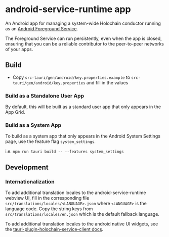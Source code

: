 # android-service-runtime app

An Android app for managing a system-wide Holochain conductor running as an [Android Foreground Service](https://developer.android.com/develop/background-work/services/fgs).

The Foreground Service can run persistently, even when the app is closed, ensuring that you can be a reliable contributor to the peer-to-peer networks of your apps.

## Build

- Copy `src-tauri/gen/android/key.properties.example` to `src-tauri/gen/android/key.properties` and fill in the values

### Build as a Standalone User App

By default, this will be built as a standard user app that only appears in the App Grid. 

### Build as a System App

To build as a system app that only appears in the Android System Settings page, use the feature flag `system_settings`.

i.e. `npm run tauri build -- --features system_settings`

## Development

### Internationalization

To add additional translation locales to the android-service-runtime webview UI, fill in the corresponding file `src/translations/locales/<LANGUAGE>.json` where `<LANGUAGE>` is the language code. Copy the string keys from `src/translations/locales/en.json` which is the default fallback language.


To add additional translation locales to the android native UI widgets, see the [tauri-plugin-holochain-service-client docs](../../crates/tauri-plugin-client/README.md#internationalization).
